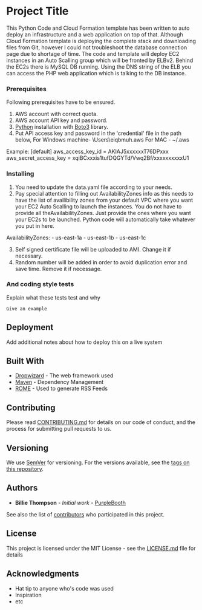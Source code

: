 # Project Title

This Python Code and Cloud Formation template has been written to auto deploy an infrastructure and a web application on top of that. Although Cloud Formation template is deploying the complete stack and downloading files from Git, however I could not troubleshoot the database connection page due to shortage of time.
The code and template will deploy EC2 instances in an Auto Scalling group which will be fronted by ELBv2. Behind the EC2s there is MySQL DB running. Using the DNS string of the ELB you can access the PHP web application which is talking to the DB instance. 

### Prerequisites

Following prerequisites have to be ensured.
1. AWS account with correct quota.
2. AWS account API key and password.
3. [Python](https://www.python.org/downloads/) installation with [Boto3](https://boto3.readthedocs.io/) library.
4. Put API access key and password in the 'credential' file in the path below,
For Windows machine- \Users\eiqbmuh\.aws
For MAC - ~/.aws

Example:
[default]
aws_access_key_id = AKIAJ5xxxxxxT76DPxxx
aws_secret_access_key = xqiBCxxxis1tufDQGYTd/Vwq2Bf/xxxxxxxxxxU1

### Installing

1. You need to update the data.yaml file according to your needs. 
2. Pay special attention to filling out AvailabilityZones info as this needs to have the list of availibility zones from your default VPC where you want your EC2 Auto Scalling to launch the instances. You do not have to provide all theAvailabilityZones. Just provide the ones where you want your EC2s to be launched. Python code will automatically take whatever you put in here.

AvailabilityZones: 
        - us-east-1a
        - us-east-1b
        - us-east-1c
      
3. Self signed certificate file will be uploaded to AMI. Change it if necessary.
4. Random number will be added in order to avoid duplication error and save time. Remove it if necessage.

### And coding style tests

Explain what these tests test and why

```
Give an example
```

## Deployment

Add additional notes about how to deploy this on a live system

## Built With

* [Dropwizard](http://www.dropwizard.io/1.0.2/docs/) - The web framework used
* [Maven](https://maven.apache.org/) - Dependency Management
* [ROME](https://rometools.github.io/rome/) - Used to generate RSS Feeds

## Contributing

Please read [CONTRIBUTING.md](https://gist.github.com/PurpleBooth/b24679402957c63ec426) for details on our code of conduct, and the process for submitting pull requests to us.

## Versioning

We use [SemVer](http://semver.org/) for versioning. For the versions available, see the [tags on this repository](https://github.com/your/project/tags). 

## Authors

* **Billie Thompson** - *Initial work* - [PurpleBooth](https://github.com/PurpleBooth)

See also the list of [contributors](https://github.com/your/project/contributors) who participated in this project.

## License

This project is licensed under the MIT License - see the [LICENSE.md](LICENSE.md) file for details

## Acknowledgments

* Hat tip to anyone who's code was used
* Inspiration
* etc
